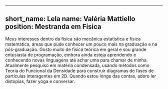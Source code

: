 
---
short_name: Lela
name: Valéria Mattiello
position: Mestranda em Física
---

Meus interesses dentro da física são mecânica estatística e física matemática,
áreas que pude conhecer um pouco mais na graduação e na pós-graduação. 
Gosto muito de física teórica em geral e sou grande entusiasta de programação, 
embora ainda esteja aprendendo e conhecendo novas linguagens até achar uma para chamar de minha. 
Atualmente pesquiso em matéria condensada, usando métodos como Teoria do Funcional da Densidade
para construir diagramas de fases de partículas interagentes em 2D. 
Quando estou longe das contas, adoro ler distopias, fazer yoga e conversar.
